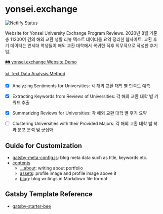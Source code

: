 # yonsei.exchange

[![Netlify Status](https://api.netlify.com/api/v1/badges/c2c235f1-dbde-4a20-a5df-48b183c98f9b/deploy-status)](https://app.netlify.com/sites/frosty-almeida-dbdee0/deploys)

Website for Yonsei University Exchange Program Reviews.
2020년 8월 기준 총 11200여 건의 해외 교환 생활 리뷰 텍스트 데이터를 요약 정리한 웹사이트. 교환 후기 데이터는 연세대 학생들이 해외 교환 대학에서 복귀한 직후 의무적으로 작성한 후기임. 


[🛤 yonsei.exchange Website Demo](https://yonsei-exchange.netlify.app/)

[📊 Text Data Analysis Method](https://github.com/snoop2head/yonsei-exchange-program)

- [x] Analyzing Sentiments for Universities: 각 해외 교환 대학 별 만족도 예측
- [x] Extracting Keywords from Reviews of Universities: 각 해외 교환 대학 별 키워드 추출 
- [x] Summarizing Reviews for Universities: 각 해외 교환 대학 별 후기 요약
- [ ] Clustering Universities with their Provided Majors: 각 해외 교환 대학 별 학과 분포 분석 및 군집화


## Guide for Customization

* [gatsby-meta-config.js](./gatsby-meta-config.js): blog meta data such as title, keywords etc.
* [contents](./contents)
  * [__about](./contents/about): writing about portfolio
  * [assets](./contents/assets): profile image and profile image above it
  * [blog](./contents/blog): blog writings in Markdown file format

## Gatsby Template Reference

* [gatsby-starter-bee](https://github.com/JaeYeopHan/gatsby-starter-bee)

